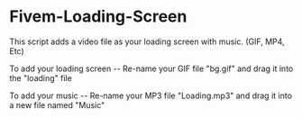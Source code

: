 # Fivem-Loading-Screen

This script adds a video file as your loading screen with music. (GIF, MP4, Etc)

To add your loading screen -- Re-name your GIF file "bg.gif" and drag it into the "loading" file

To add your music -- Re-name your MP3 file "Loading.mp3" and drag it into a new file named "Music"

